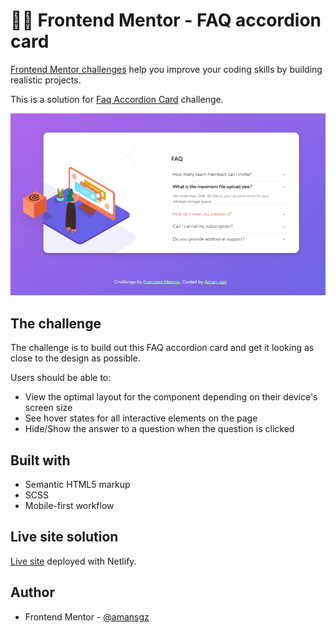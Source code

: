 # 👩‍💻 Frontend Mentor - FAQ accordion card

[Frontend Mentor challenges](https://www.frontendmentor.io/) help you improve your coding skills by building realistic projects.

This is a solution for [Faq Accordion Card](https://www.frontendmentor.io/challenges/faq-accordion-card-XlyjD0Oam) challenge.

![Design preview for the faq accordion card coding challenge](./images/preview.png)


## The challenge

The challenge is to build out this FAQ accordion card and get it looking as close to the design as possible.

Users should be able to:

- View the optimal layout for the component depending on their device's screen size
- See hover states for all interactive elements on the page
- Hide/Show the answer to a question when the question is clicked

## Built with

- Semantic HTML5 markup
- SCSS 
- Mobile-first workflow

## Live site solution

[Live site](https://scss-faq-accordion-card.netlify.app/) deployed with Netlify.

## Author

- Frontend Mentor - [@amansgz](https://www.frontendmentor.io/profile/amansgz)